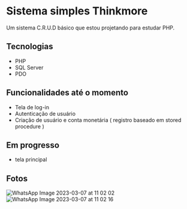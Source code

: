 # Sistema simples Thinkmore

Um sistema C.R.U.D básico que estou projetando para estudar PHP.

## Tecnologias
- PHP
- SQL Server
- PDO

## Funcionalidades até o momento
- Tela de log-in
- Autenticação de usuário
- Criação de usuário e conta monetária ( registro baseado em stored procedure )


## Em progresso
- tela principal


## Fotos

![WhatsApp Image 2023-03-07 at 11 02 02](https://user-images.githubusercontent.com/110192027/223444907-1b4941fd-0463-45a3-b365-b4a40821e80e.jpeg)
![WhatsApp Image 2023-03-07 at 11 02 16](https://user-images.githubusercontent.com/110192027/223444914-1ee8a4bf-0e3f-44ee-a407-c8eac3e78a09.jpeg)
